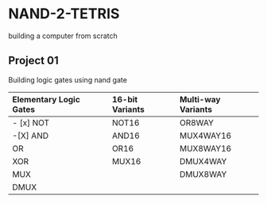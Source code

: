 # NAND-2-TETRIS
building a computer from scratch

## Project 01
Building logic gates using nand gate

| Elementary Logic Gates | 16-bit Variants | Multi-way Variants |
|:---------------------- |:--------------- |:------------------ |
| - [x] NOT                    | NOT16           | OR8WAY             |
| -[X] AND                    | AND16           | MUX4WAY16          |
| OR                     | OR16            | MUX8WAY16          |
| XOR                    | MUX16           | DMUX4WAY           |
| MUX                    |                 | DMUX8WAY           | 
| DMUX                   |                 |                    |
